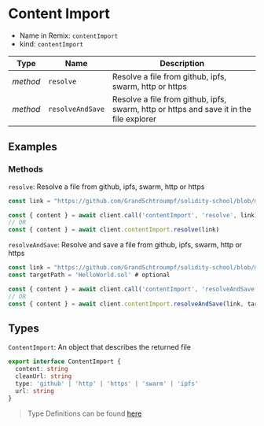 # Content Import

- Name in Remix: `contentImport`
- kind: `contentImport`

|Type     |Name                   |Description |
|---------|-----------------------|------------|
|_method_ |`resolve`              |Resolve a file from github, ipfs, swarm, http or https
|_method_ |`resolveAndSave`       |Resolve a file from github, ipfs, swarm, http or https and save it in the file explorer
## Examples

### Methods
`resolve`: Resolve a file from github, ipfs, swarm, http or https
```typescript
const link = "https://github.com/GrandSchtroumpf/solidity-school/blob/master/std-0/1_HelloWorld/HelloWorld.sol"

const { content } = await client.call('contentImport', 'resolve', link)
// OR
const { content } = await client.contentImport.resolve(link)
```

`resolveAndSave`: Resolve and save a file from github, ipfs, swarm, http or https
```typescript
const link = "https://github.com/GrandSchtroumpf/solidity-school/blob/master/std-0/1_HelloWorld/HelloWorld.sol"
const targetPath = 'HelloWorld.sol' # optional

const { content } = await client.call('contentImport', 'resolveAndSave', link, targetPath)
// OR
const { content } = await client.contentImport.resolveAndSave(link, targetPath)
```

## Types
`ContentImport`: An object that describes the returned file
```typescript
export interface ContentImport {
  content: string
  cleanUrl: string
  type: 'github' | 'http' | 'https' | 'swarm' | 'ipfs'
  url: string
}
```

> Type Definitions can be found [here](../src/lib/content-import/type.ts)